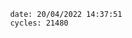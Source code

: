 

                date: 20/04/2022 14:37:51
                cycles: 21480

                         